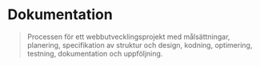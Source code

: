 # Dokumentation

> Processen för ett webbutvecklingsprojekt med målsättningar, planering, specifikation av struktur och design, kodning, optimering, testning, dokumentation och uppföljning.



